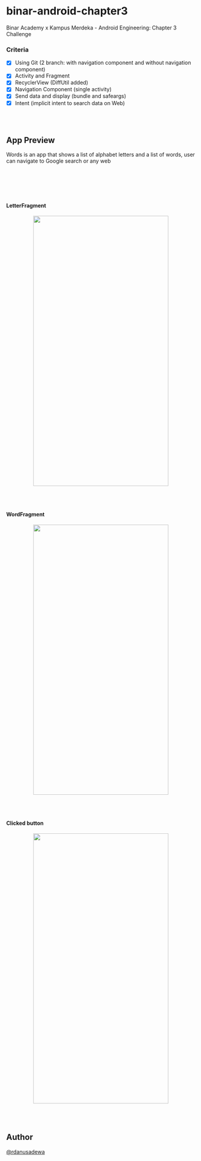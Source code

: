 # binar-android-chapter3
Binar Academy x Kampus Merdeka - Android Engineering: Chapter 3 Challenge

### Criteria

- [x] Using Git (2 branch: with navigation component and without navigation component)
- [x] Activity and Fragment
- [x] RecyclerView (DiffUtil added)
- [x] Navigation Component (single activity)
- [x] Send data and display (bundle and safeargs)
- [x] Intent (implicit intent to search data on Web)

<br></br>

## App Preview

Words is an app that shows a list of alphabet letters and a list of words, user can navigate to Google search or any web

<br></br>
<br></br>

#### LetterFragment
<p align="center">
  <img width=360 height=720 src="https://user-images.githubusercontent.com/96525733/189379015-03783584-fd18-4f2b-9162-ef688c3283c1.png">
</p>

<br></br>

#### WordFragment
<p align="center">
  <img width=360 height=720 src="https://user-images.githubusercontent.com/96525733/189379604-bad08803-847e-4f3d-81c6-0611ad8fd6fc.png">
</p>

<br></br>

#### Clicked button
<p align="center">
  <img width=360 height=720 src="https://user-images.githubusercontent.com/96525733/189381235-c0d8d14f-5831-4db0-9fe0-d3d41209afa2.png">
</p>

<br></br>
## Author

[@rdanusadewa](https://www.instagram.com/rdanusadewa/)
